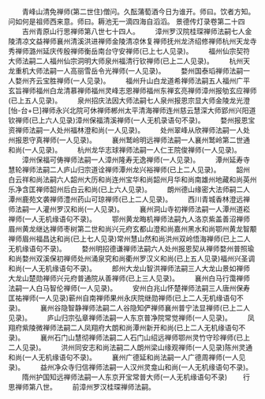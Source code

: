 <!-- { "loadSidebar": true } -->
　　青峰山清免禅师(第二世住)僧问。久酝蒲萄酒今日为谁开。师曰。饮者方知。问如何是祖师西来意。师曰。耨池无一滴四海自滔滔。
景德传灯录卷第二十四
　　吉州青原山行思禅师第八世七十四人。
　　漳州罗汉院桂琛禅师法嗣七人金陵清凉文益禅师襄州清溪洪进禅师金陵清凉休复禅师抚州龙济绍修禅师杭州天龙寺秀禅师潞州延庆传殷禅师衡岳南台守安禅师(已上七人见录)。
　　福州仙宗契符大师法嗣二人福州仙宗洞明大师泉州福清行钦禅师(已上二人见录)。
　　杭州天龙重机大师法嗣一人高丽雪岳令光禅师(一人见录)。
　　婺州国泰瑫禅师法嗣一人婺州齐云宝胜禅师(一人见录)。
　　福州升山白龙道希禅师法嗣五人福州广平玄旨禅师福州白龙清慕禅师福州灵峰志恩禅师福州东禅玄亮禅师漳州报劬玄应禅师(已上五人见录)。
　　泉州招庆法因大师法嗣七人泉州报恩宗显大师金陵龙光澄[怡-台+巳]禅师永兴北院可休禅师郴州太平清海禅师连州慈云慧深大师郢州兴阳道钦禅师(已上六人见录)漳州保福清溪禅师(一人无机录语句不录)。
　　婺州报恩宝资禅师法嗣一人处州福林澄和尚(一人见录)。
　　处州翠峰从欣禅师法嗣一人处州报恩守真禅师(一人见录)。
　　襄州鹫岭明远禅师法嗣一人襄州鹫岭第二世通和尚(一人见录)。
　　杭州龙华志球禅师法嗣一人仁王院俊禅师(一人见录)。
　　漳州保福可俦禅师法嗣一人漳州隆寿无逸禅师(一人见录)。
　　潭州延寿寺慧轮禅师法嗣二人庐山归宗道诠禅师潭州龙兴裕禅师(已上二人见录)。
　　韶州白云祥和尚法嗣六人韶州大历和尚连州宝华和尚韶州月华和尚南雄州地藏和尚英州乐净含匡禅师韶州后白云和尚(已上六人见录)。
　　朗州德山缘密大法师嗣二人潭州鹿苑文袭禅师澧州药山可琼禅师(已上二人见录)。
　　西川青城香林澄远禅师法嗣一人灌州罗汉和尚(一人见录)。
　　襄州洞山寺初禅师法嗣一人潭州道崧禅师(一人无机缘语句不录)。
　　鄂州黄龙晦机禅师法嗣九人洛京紫盖善沼禅师眉州黄龙继达禅师枣树第二世和尚兴元府玄都山澄和尚嘉州黑水和尚鄂州黄龙智颙禅师眉州福昌达和尚(已上七人见录)常州慧山然和尚洪州双岭悟海禅师(已上二人无机缘语句不录)。
　　婺州明招德谦禅师法嗣六人处州报恩契从禅师婺州普照瑜和尚婺州双溪保初禅师处州涌泉究和尚衢州罗汉义和尚(已上五人见录)福州兴圣调和尚(一人无机缘语句不录)。
　　郎州大龙山智洪禅师法嗣三人大龙山景如禅师大龙山楚勋禅师兴元府普通院从善禅师(已上三人见录)。
　　襄州白马行霭禅师法嗣一人白马智伦禅师(一人见录)。
　　安州白兆山怀楚禅师法嗣三人唐州保寿匡祐禅师(一人见录)蕲州自南禅师果州永庆院继勋禅师(已上二人无机缘语句不录)。
　　襄州谷隐智静禅师法嗣二人谷隐知俨禅师襄州普宁法显禅师(已上二人见录)。
　　庐山归宗弘章禅师法嗣一人东京普净院常觉禅师(一人见录)。
　　凤翔府紫陵微禅师法嗣二人凤翔府大朗和尚潭州新开和尚(已上二人无机缘语句不录)。
　　襄州石门山慧彻禅师法嗣二人石门山绍远禅师鄂州灵竹守珍禅师(已上二人见录)。
　　洪州同安志和尚法嗣二人朗州梁山缘观禅师(一人见录)陈州灵通和尚(一人无机缘语句不录)。
　　襄州广德延和尚法嗣一人广德周禅师(一人见录)。
　　益州净众寺归信禅师法嗣一人汉州灵龛山和尚(一人无机缘语句不录)。
　　隋州护国知远禅师法嗣一人东京开宝常普大师(一人无机缘语句不录)
　　行思禅师第八世。
　　前漳州罗汉桂琛禅师法嗣。
